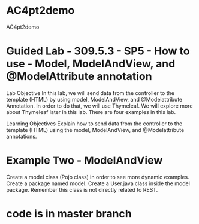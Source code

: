 # AC4pt2demo
AC4pt2demo

# Guided Lab - 309.5.3 - SP5 - How to use - Model, ModelAndView, and @ModelAttribute annotation

Lab Objective
In this lab, we will send data from the controller to the template (HTML) by using model, ModelAndView, and @Modelattribute Annotation. In order to do that, we will use Thymeleaf. We will explore more about Thymeleaf later in this lab. There are four examples in this lab.

Learning Objectives
Explain how to send data from the controller to the template (HTML) using the model, ModelAndView, and @Modelattribute annotations.


# Example Two - ModelAndView 
Create a model class (Pojo class) in order to see more dynamic examples.
Create a package named model. Create a User.java class inside the model package. Remember this class is not directly related to REST.

# code is in master branch
